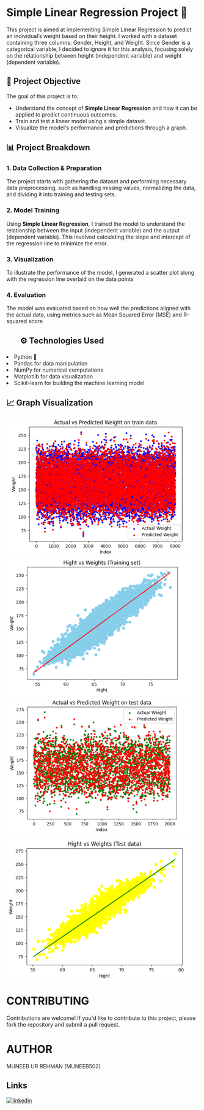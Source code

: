 <h1>Simple Linear Regression Project 🎯</h1>
<p>This project is aimed at implementing Simple Linear Regression to predict an individual’s weight based on their height. I worked with a dataset containing three columns: Gender, Height, and Weight. Since Gender is a categorical variable, I decided to ignore it for this analysis, focusing solely on the relationship between height (independent variable) and weight (dependent variable).</p>
 <h2>🌟 Project Objective</h2>
    <p>The goal of this project is to:</p>
    <ul>
        <li>Understand the concept of <strong>Simple Linear Regression</strong> and how it can be applied to predict continuous outcomes.</li>
        <li>Train and test a linear model using a simple dataset.</li>
        <li>Visualize the model's performance and predictions through a graph.</li>
    </ul>

<h2>📊 Project Breakdown</h2>
    <h3>1. Data Collection & Preparation</h3>
    <p>The project starts with gathering the dataset and performing necessary data preprocessing, such as handling missing values, normalizing the data, and dividing it into training and testing sets.</p>

<h3>2. Model Training</h3>
    <p>Using <strong>Simple Linear Regression</strong>, I trained the model to understand the relationship between the input (independent variable) and the output (dependent variable). This involved calculating the slope and intercept of the regression line to minimize the error.</p>



<h3>3. Visualization</h3>
<p>To illustrate the performance of the model, I generated a scatter plot along with the regression line overlaid on the data points</p>


<h3>4. Evaluation</h3>
<p>The model was evaluated based on how well the predictions aligned with the actual data, using metrics such as Mean Squared Error (MSE) and R-squared score.</p>



<h2><ul>⚙️ Technologies Used</ul></h2>

<li>Python 🐍</li>
<li>Pandas for data manipulation
</li>

<li>NumPy for numerical computations
</li>
<li>Matplotlib for data visualization
</li>
<li>Scikit-learn for building the machine learning model
</li>

<h2>📈 Graph Visualization</h2>
<img src="predict_train.png" alt="prediction on train data" width="600">
<br>
<img src="bestline_train.png" alt="best line on train data" width="600">
<br>
<img src="predict_test.png" alt="prediction on test data" width="600">
<br>

<img src="bestline_test.png" alt="best line on test data" width="600">
<br>


<h1>CONTRIBUTING</h1>
Contributions are welcome! If you'd like to contribute to this project, please fork the repository and submit a pull request.
<h1>AUTHOR</h1>
 MUNEEB UR REHMAN   (MUNEEB502)
<h2>Links</h2>

[![linkedin](https://img.shields.io/badge/linkedin-0A66C2?style=for-the-badge&logo=linkedin&logoColor=white)](https://pk.linkedin.com/in/muneeb-ur-rehman-99580b277)

